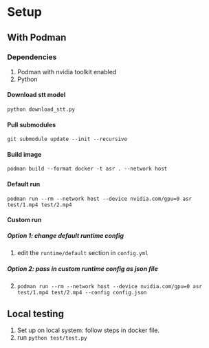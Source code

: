 # Setup

## With Podman

### Dependencies
1. Podman with nvidia toolkit enabled
2. Python

#### Download stt model
`python download_stt.py`

#### Pull submodules
`git submodule update --init --recursive`

#### Build image
`podman build --format docker -t asr . --network host`

#### Default run
`podman run --rm --network host --device nvidia.com/gpu=0 asr test/1.mp4 test/2.mp4`

#### Custom run

##### Option 1: change default runtime config
1. edit the `runtime/default` section in `config.yml`

##### Option 2: pass in custom runtime config as json file
2. `podman run --rm --network host --device nvidia.com/gpu=0 asr test/1.mp4 test/2.mp4 --config config.json`

## Local testing

1. Set up on local system: follow steps in docker file. 
2. run `python test/test.py`


